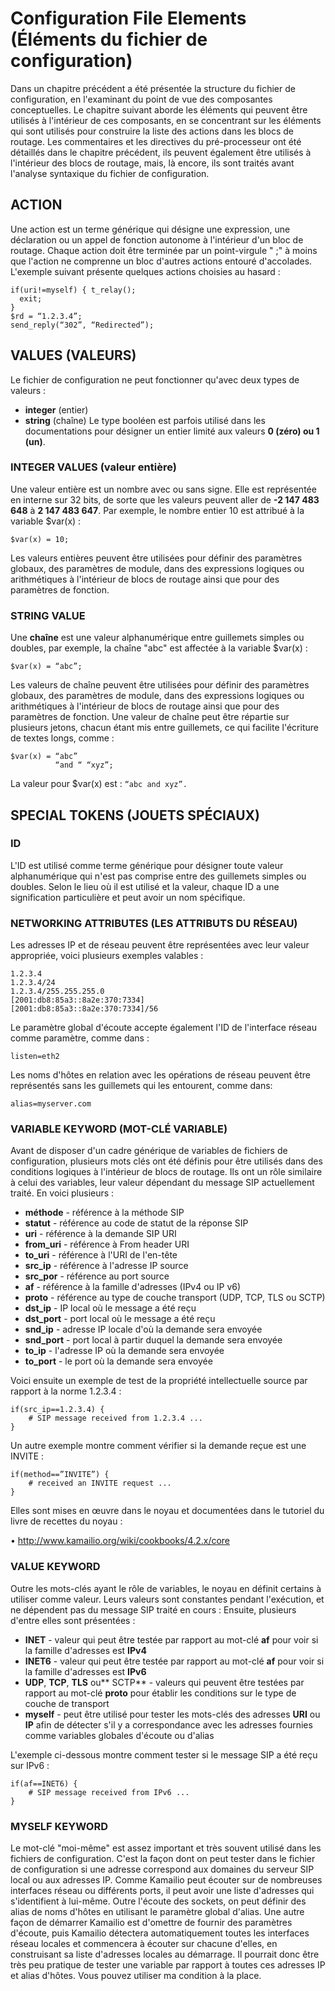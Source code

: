 # Configuration File Elements (Éléments du fichier de configuration)


Dans un chapitre précédent a été présentée la structure du fichier de configuration, en l'examinant du point de vue des composantes conceptuelles. Le chapitre suivant aborde les éléments qui peuvent être utilisés à l'intérieur de ces composants, en se concentrant sur les éléments qui sont utilisés pour construire la liste des actions dans les blocs de routage.
Les commentaires et les directives du pré-processeur ont été détaillés dans le chapitre précédent, ils peuvent également être utilisés à l'intérieur des blocs de routage, mais, là encore, ils sont traités avant l'analyse syntaxique du fichier de configuration.

## ACTION


Une action est un terme générique qui désigne une expression, une déclaration ou un appel de fonction autonome à l'intérieur d'un bloc de routage. Chaque action doit être terminée par un point-virgule " ;" à moins que l'action ne comprenne un bloc d'autres actions entouré d'accolades.
L'exemple suivant présente quelques actions choisies au hasard :

    if(uri!=myself) { t_relay();
      exit; 
    }
    $rd = “1.2.3.4”; 
    send_reply(“302”, “Redirected”);
    
    
## VALUES (VALEURS)


Le fichier de configuration ne peut fonctionner qu'avec deux types de valeurs :
   * **integer** (entier)
   * **string**  (chaîne)
Le type booléen est parfois utilisé dans les documentations pour désigner un entier limité aux valeurs
**0 (zéro) ou 1 (un)**.


### INTEGER VALUES (valeur entière)


Une valeur entière est un nombre avec ou sans signe. Elle est représentée en interne sur 32 bits, de sorte que les valeurs peuvent aller de **-2 147 483 648** à **2 147 483 647**. Par exemple, le nombre entier 10 est attribué à la variable $var(x) :

    $var(x) = 10;
    
    
Les valeurs entières peuvent être utilisées pour définir des paramètres globaux, des paramètres de module, dans des expressions logiques ou arithmétiques à l'intérieur de blocs de routage ainsi que pour des paramètres de fonction.


### STRING VALUE


Une **chaîne** est une valeur alphanumérique entre guillemets simples ou doubles, par exemple, la chaîne "abc" est affectée à la variable $var(x) :

    $var(x) = “abc”;

Les valeurs de chaîne peuvent être utilisées pour définir des paramètres globaux, des paramètres de module, dans des expressions logiques ou arithmétiques à l'intérieur de blocs de routage ainsi que pour des paramètres de fonction.
Une valeur de chaîne peut être répartie sur plusieurs jetons, chacun étant mis entre guillemets, ce qui facilite l'écriture de textes longs, comme :

    $var(x) = “abc”
              “and “ “xyz”;
La valeur pour $var(x) est : `“abc and xyz”.`


## SPECIAL TOKENS (JOUETS SPÉCIAUX)


### ID

L'ID est utilisé comme terme générique pour désigner toute valeur alphanumérique qui n'est pas comprise entre des guillemets simples ou doubles. Selon le lieu où il est utilisé et la valeur, chaque ID a une signification particulière et peut avoir un nom spécifique.



### NETWORKING ATTRIBUTES (LES ATTRIBUTS DU RÉSEAU)


Les adresses IP et de réseau peuvent être représentées avec leur valeur appropriée, voici plusieurs exemples valables :

    1.2.3.4
    1.2.3.4/24
    1.2.3.4/255.255.255.0 
    [2001:db8:85a3::8a2e:370:7334] 
    [2001:db8:85a3::8a2e:370:7334]/56


Le paramètre global d'écoute accepte également l'ID de l'interface réseau comme paramètre, comme dans :

    listen=eth2

Les noms d'hôtes en relation avec les opérations de réseau peuvent être représentés sans les guillemets qui les entourent, comme dans:

    alias=myserver.com

### VARIABLE KEYWORD (MOT-CLÉ VARIABLE)


Avant de disposer d'un cadre générique de variables de fichiers de configuration, plusieurs mots clés ont été définis pour être utilisés dans des conditions logiques à l'intérieur de blocs de routage. Ils ont un rôle similaire à celui des variables, leur valeur dépendant du message SIP actuellement traité.
En voici plusieurs :

* **méthode** - référence à la méthode SIP
* **statut** - référence au code de statut de la réponse SIP
* **uri** - référence à la demande SIP URI
* **from_uri** - référence à From header URI
* **to_uri** - référence à l'URI de l'en-tête
* **src_ip** - référence à l'adresse IP source
* **src_por** - référence au port source
* **af** - référence à la famille d'adresses (IPv4 ou IP v6)
* **proto** - référence au type de couche transport (UDP, TCP, TLS ou SCTP)
* **dst_ip** - IP local où le message a été reçu
* **dst_port** - port local où le message a été reçu
* **snd_ip** - adresse IP locale d'où la demande sera envoyée
* **snd_port** - port local à partir duquel la demande sera envoyée
* **to_ip** - l'adresse IP où la demande sera envoyée
* **to_port** - le port où la demande sera envoyée


Voici ensuite un exemple de test de la propriété intellectuelle source par rapport à la norme 1.2.3.4 :


    if(src_ip==1.2.3.4) {
        # SIP message received from 1.2.3.4 ...
    }


Un autre exemple montre comment vérifier si la demande reçue est une INVITE :

    if(method==”INVITE”) {
        # received an INVITE request ...
    }



Elles sont mises en œuvre dans le noyau et documentées dans le tutoriel du livre de recettes du noyau :

• http://www.kamailio.org/wiki/cookbooks/4.2.x/core


### VALUE KEYWORD 


Outre les mots-clés ayant le rôle de variables, le noyau en définit certains à utiliser comme valeur. Leurs valeurs sont constantes pendant l'exécution, et ne dépendent pas du message SIP traité en cours :
Ensuite, plusieurs d'entre elles sont présentées :

* **INET** - valeur qui peut être testée par rapport au mot-clé **af** pour voir si la famille d'adresses est **IPv4**
* **INET6** - valeur qui peut être testée par rapport au mot-clé **af** pour voir si la famille d'adresses est **IPv6**
* **UDP**, **TCP**, **TLS** ou** SCTP** - valeurs qui peuvent être testées par rapport au mot-clé **proto** pour établir les conditions sur le type de couche de transport
* **myself** - peut être utilisé pour tester les mots-clés des adresses **URI** ou **IP** afin de détecter s'il y a correspondance avec les adresses fournies comme variables globales d'écoute ou d'alias

L'exemple ci-dessous montre comment tester si le message SIP a été reçu sur IPv6 :

    if(af==INET6) {
        # SIP message received from IPv6 ...
    }

### MYSELF KEYWORD



Le mot-clé "moi-même" est assez important et très souvent utilisé dans les fichiers de configuration. C'est la façon dont on peut tester dans le fichier de configuration si une adresse correspond aux domaines du serveur SIP local ou aux adresses IP.
Comme Kamailio peut écouter sur de nombreuses interfaces réseau ou différents ports, il peut avoir une liste d'adresses qui s'identifient à lui-même. Outre l'écoute des sockets, on peut définir des alias de noms d'hôtes en utilisant le paramètre global d'alias. Une autre façon de démarrer Kamailio est d'omettre de fournir des paramètres d'écoute, puis Kamailio détectera automatiquement toutes les interfaces réseau locales et commencera à écouter sur chacune d'elles, en construisant sa liste d'adresses locales au démarrage.
Il pourrait donc être très peu pratique de tester une variable par rapport à toutes ces adresses IP et alias d'hôtes. Vous pouvez utiliser ma condition à la place.

    






